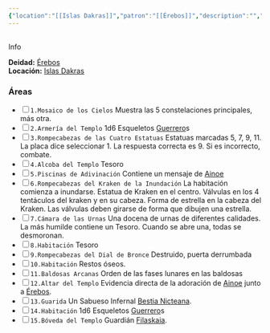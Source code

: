 ```yaml
---
{"location":"[[Islas Dakras]]","patron":"[[Érebos]]","description":"","image":"","dg-publish-dm":true,"dg-publish":false,"type":"Lugares","dg-path":"Lugares/Islas Dakras/Arixmetes.md","permalink":"/lugares/islas-dakras/arixmetes/","dgPassFrontmatter":true}
---
```


<p><span><div data-callout-metadata="" data-callout-fold="" data-callout="info" class="callout node-insert-event"><div class="callout-title" dir="auto"><div class="callout-icon"><svg width="16" height="16"></svg></div><div class="callout-title-inner">Info</div></div><div class="callout-content">
<p dir="auto"><strong>Deidad:</strong> <a data-tooltip-position="top" aria-label="Personas/Érebos.md" data-href="Personas/Érebos.md" href="Personas/Érebos.md" class="internal-link" target="_blank" rel="noopener nofollow">Érebos</a><br>
<strong>Locación:</strong> <a data-tooltip-position="top" aria-label="Lugares/Islas Dakras.md" data-href="Lugares/Islas Dakras.md" href="Lugares/Islas Dakras.md" class="internal-link" target="_blank" rel="noopener nofollow">Islas Dakras</a></p>
</div></div></span></p><h3><span>Áreas</span></h3><div><ul class="contains-task-list"><li data-task=" " class="dataview task-list-item"><input type="checkbox" class="dataview task-list-item-checkbox"><span><code>1.Mosaico de los Cielos</code> Muestra las 5 constelaciones principales, más otra.</span></li><li data-task=" " class="dataview task-list-item"><input type="checkbox" class="dataview task-list-item-checkbox"><span><code>2.Armería del Templo</code> 1d6 Esqueletos <a data-tooltip-position="top" aria-label="Statblocks/Guerrero" data-href="Statblocks/Guerrero" href="Statblocks/Guerrero" class="internal-link" target="_blank" rel="noopener nofollow">Guerrero</a>s</span></li><li data-task=" " class="dataview task-list-item"><input type="checkbox" class="dataview task-list-item-checkbox"><span><code>3.Rompecabezas de las Cuatro Estatuas</code> Estatuas marcadas 5, 7, 9, 11. La placa dice seleccionar 1. La respuesta correcta es 9. Si es incorrecto, combate.</span></li><li data-task=" " class="dataview task-list-item"><input type="checkbox" class="dataview task-list-item-checkbox"><span><code>4.Alcoba del Templo</code> Tesoro</span></li><li data-task=" " class="dataview task-list-item"><input type="checkbox" class="dataview task-list-item-checkbox"><span><code>5.Piscinas de Adivinación</code> Contiene un mensaje de <a data-tooltip-position="top" aria-label="Personas/Ainoe" data-href="Personas/Ainoe" href="Personas/Ainoe" class="internal-link" target="_blank" rel="noopener nofollow">Ainoe</a></span></li><li data-task=" " class="dataview task-list-item"><input type="checkbox" class="dataview task-list-item-checkbox"><span><code>6.Rompecabezas del Kraken de la Inundación</code> La habitación comienza a inundarse. Estatua de Kraken en el centro. Válvulas en los 4 tentáculos del kraken y en su cabeza. Forma de estrella en la cabeza del Kraken. Las válvulas deben girarse de forma que dibujen una estrella.</span></li><li data-task=" " class="dataview task-list-item"><input type="checkbox" class="dataview task-list-item-checkbox"><span><code>7.Cámara de las Urnas</code> Una docena de urnas de diferentes calidades. La más humilde contiene un Tesoro. Cuando se abre una, todas se desmoronan.</span></li><li data-task=" " class="dataview task-list-item"><input type="checkbox" class="dataview task-list-item-checkbox"><span><code>8.Habitación</code> Tesoro</span></li><li data-task=" " class="dataview task-list-item"><input type="checkbox" class="dataview task-list-item-checkbox"><span><code>9.Rompecabezas del Dial de Bronce</code> Destruido, puerta derrumbada</span></li><li data-task=" " class="dataview task-list-item"><input type="checkbox" class="dataview task-list-item-checkbox"><span><code>10.Habitación</code> Restos óseos.</span></li><li data-task=" " class="dataview task-list-item"><input type="checkbox" class="dataview task-list-item-checkbox"><span><code>11.Baldosas Arcanas</code> Orden de las fases lunares en las baldosas</span></li><li data-task=" " class="dataview task-list-item"><input type="checkbox" class="dataview task-list-item-checkbox"><span><code>12.Altar del Templo</code> Evidencia directa de la adoración de <a data-tooltip-position="top" aria-label="Personas/Ainoe" data-href="Personas/Ainoe" href="Personas/Ainoe" class="internal-link" target="_blank" rel="noopener nofollow">Ainoe</a> junto a <a data-tooltip-position="top" aria-label="Personas/Érebos" data-href="Personas/Érebos" href="Personas/Érebos" class="internal-link" target="_blank" rel="noopener nofollow">Érebos</a>.</span></li><li data-task=" " class="dataview task-list-item"><input type="checkbox" class="dataview task-list-item-checkbox"><span><code>13.Guarida</code> Un Sabueso Infernal <a data-tooltip-position="top" aria-label="Statblocks/Bestia Nicteana" data-href="Statblocks/Bestia Nicteana" href="Statblocks/Bestia Nicteana" class="internal-link" target="_blank" rel="noopener nofollow">Bestia Nicteana</a>.</span></li><li data-task=" " class="dataview task-list-item"><input type="checkbox" class="dataview task-list-item-checkbox"><span><code>14.Habitación</code> 1d6 Esqueletos <a data-tooltip-position="top" aria-label="Statblocks/Guerrero" data-href="Statblocks/Guerrero" href="Statblocks/Guerrero" class="internal-link" target="_blank" rel="noopener nofollow">Guerrero</a>s</span></li><li data-task=" " class="dataview task-list-item"><input type="checkbox" class="dataview task-list-item-checkbox"><span><code>15.Bóveda del Templo</code> Guardián <a data-tooltip-position="top" aria-label="Statblocks/Filaskaia" data-href="Statblocks/Filaskaia" href="Statblocks/Filaskaia" class="internal-link" target="_blank" rel="noopener nofollow">Filaskaia</a>.</span></li></ul></div>